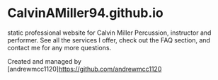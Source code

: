 # CalvinAMiller94.github.io
static professional website for Calvin Miller Percussion, instructor and performer. See all the services I offer, check out the FAQ section, and contact me for any more questions.

Created and managed by [andrewmcc1120]https://github.com/andrewmcc1120
